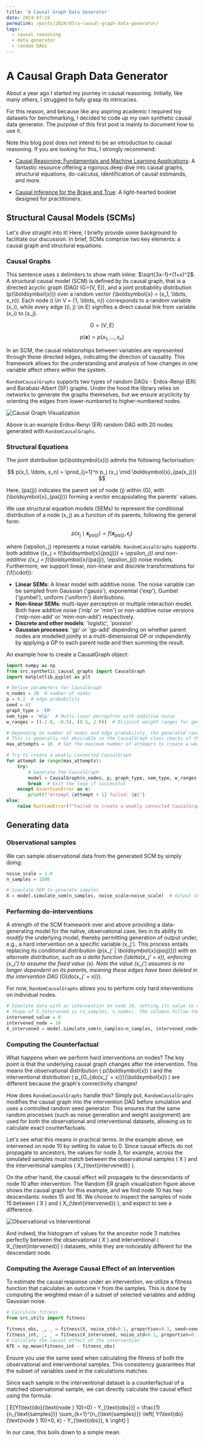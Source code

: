 ```yaml
---
title: 'A Causal Graph Data Generator'
date: 2024-07-19
permalink: /posts/2024/07/a-causal-graph-data-generator/
tags:
  - causal reasoning
  - data generator
  - random DAGs
---
```


# A Causal Graph Data Generator
About a year ago I started my journey in causal reasoning. Initially, like many others, I struggled to fully grasp its intricacies. 

For this reason, and because like any aspiring academic I required toy datasets for benchmarking, I decided to code up my own synthetic causal data generator. The purpose of this first post is mainly to document how to use it.

Note this blog post does not intend to be an introduction to causal reasoning. If you are looking for this, I strongly recommend:

- [Causal Reasoning: Fundamentals and Machine Learning Applications](https://causalinference.gitlab.io/): A fantastic resource offering a rigorous deep dive into causal graphs, structural equations, do-calculus, identification of causal estimands, and more.

- [Causal Inference for the Brave and True](https://matheusfacure.github.io/python-causality-handbook/landing-page.html): A light-hearted booklet designed for practitioners.

## Structural Causal Models (SCMs)
Let's dive straight into it! Here, I briefly provide some background to facilitate our discussion. In brief, SCMs comprise two key elements: a causal graph and structural equations.

### Causal Graphs

This sentence uses `$` delimiters to show math inline:  $\sqrt{3x-1}+(1+x)^2$. A structural causal model (SCM) is defined by its causal graph, that is a directed acyclic graph (DAG) \(G=(V, E)\), and a joint probability distribution \(p(\boldsymbol{x})\) over a random vector \(\boldsymbol{x} = (x_1, \ldots, x_n)\). Each node \(i \in V = \{1, \ldots, n\}\) corresponds to a random variable \(x_i\), while every edge \((i, j) \in E\) signifies a direct causal link from variable \(x_i\) to \(x_j\).

$$
G = (V, E)
$$

$$
p(\boldsymbol{x}) = p(x_1, \ldots, x_n)
$$

In an SCM, the causal relationships between variables are represented through these directed edges, indicating the direction of causality. This framework allows for the understanding and analysis of how changes in one variable affect others within the system.

`RandomCausalGraphs` supports two types of random DAGs - Erdos-Renyi (ER) and Barabasi-Albert (SF) graphs. Under the hood the library relies on networkx to generate the graphs themselves, but we ensure acyclicity by orienting the edges from lower-numbered to higher-numbered nodes.

![Causal Graph Visualization](/images/random_dag.png)

Above is an example Erdos-Renyi (ER) random DAG with 20 nodes generated with `RandomCausalGraphs`.  

### Structural Equations
The joint distribution \(p(\boldsymbol{x})\) admits the following factorisation:

$$
p(x_1, \ldots, x_n) = \prod_{j=1}^n p_j (x_j \mid \boldsymbol{x}_{pa(x_j)})
$$

Here, \(pa(j)\) indicates the parent set of node \(j\) within \(G\), with \(\boldsymbol{x}_{pa(j)}\) forming a vector encapsulating the parents' values.

We use structural equation models (SEMs) to represent the conditional distribution of a node \(x_j\) as a function of its parents, following the general form:

$$
p(x_j \mid \boldsymbol{x}_{pa(j)}) = f(\boldsymbol{x}_{pa(j)}, \epsilon_j)
$$

where \(\epsilon_j\) represents a noise variable. `RandomCausalGraphs` supports both additive (\(x_j = f(\boldsymbol{x}_{pa(j)}) + \epsilon_j\)) and non-additive (\(x_j = f(\boldsymbol{x}_{pa(j)}, \epsilon_j)\)) noise models. Furthermore, we support linear, non-linear and discrete transformations for \(\f(\cdot)\): 

- **Linear SEMs**: A linear model with additive noise. The noise variable can be sampled from Gaussian ('gauss'), exponential ('exp'), Gumbel ('gumbel'), uniform ('uniform') distributions.
- **Non-linear SEMs**: multi-layer perceptron or multiple interaction model. Both have additive noise ('mlp' or 'mim') or non-additive noise versions ('mlp-non-add' or 'mim-non-add') respectively.
- **Discrete and other models**: 'logistic', 'poisson'
- **Gaussian processes**: 'gp' or 'gp-add' depending on whether parent nodes are modelled jointly in a multi-dimensional GP or independently by applying a GP to each parent node and then summing the result.

An example how to create a CausalGraph object:

```python
import numpy as np
from src.synthetic_causal_graphs import CausalGraph
import matplotlib.pyplot as plt

# Define parameters for CausalGraph
n_nodes = 20  # number of nodes
p = 0.2  # edge probability
seed = 42
graph_type = 'ER'
sem_type = 'mlp'  # Multi-layer perceptron with additive noise
w_ranges = ((-2.0, -0.5), (0.5, 2.0))  # Disjoint weight ranges for generating node transformation weights. 

# Depending on number of nodes and edge probability, the generated random DAG might comprise several disconnected components.
# This is generally not desirable so the CausalGraph class checks if the DAG is weakly connected. 
max_attempts = 10  # Set the maximum number of attempts to create a weakly connected graph

# Try to create a weakly connected CausalGraph
for attempt in range(max_attempts):
    try:
        # Generate the CausalGraph
        model = CausalGraph(n_nodes, p, graph_type, sem_type, w_ranges, seed=seed)
        break  # Exit the loop if successful
    except AssertionError as e:
        print(f"Attempt {attempt + 1} failed: {e}")
else:
    raise RuntimeError(f"Failed to create a weakly connected CausalGraph after {max_attempts} attempts")
```

## Generating data

### Observational samples
We can sample observational data from the generated SCM by simply doing:

```python
noise_scale = 1.0
n_samples = 1000

# Simulate SEM to generate samples
X = model.simulate_sem(n_samples, noise_scale=noise_scale)  # Output shape: (n_samples, n_nodes). The columns of X follow the topological order of the nodes, that is 0, 1, 2,...n_nodes-1.
```

### Performing do-interventions
A strength of the SCM framework over and above providing a data-generating model for the native, observational case, lies in its ability to *modify* the underlying model, 
thereby permitting generation of output under, e.g., a hard intervention on a specific variable \(x_j'\). 
This process entails replacing its conditional distribution \(p(x_j' | \boldsymbol{x}_{pa(j)})\) with an alternate distribution, 
such as a delta function \(\delta(x_j' = x)\), enforcing \(x_j'\) to assume the fixed value \(x\). 
Note the value \(x_j'\) assumes is no longer dependent on its parents, meaning these edges have been deleted in the intervention DAG \(G_{do(x_j' = x)}\).

For now, `RandomCausalGraphs` allows you to perform only hard interventions on individual nodes.

```python
# Simulate data with an intervention on node 10, setting its value to 0
# Shape of X_intervened is (n_samples, n_nodes). The columns follow the topological order of the nodes, that is 0, 1, 2,...n_nodes-1.
intervened_value = 0
intervened_node = 10
X_intervened = model.simulate_sem(n_samples=n_samples, intervened_node=intervened_node, intervened_value=intervened_value, noise_scale=noise_scale)
```

### Computing the Counterfactual

What happens when we perform hard interventions on nodes? The key point is that the underlying causal graph changes after the intervention. This means the observational distribution \( p(\boldsymbol{x}) \) and the interventional distribution \( p_{G_{do(x_j' = x)}}(\boldsymbol{x}) \) are different because the graph's connectivity changes!

How does `RandomCausalGraphs` handle this? Simply put, `RandomCausalGraphs` modifies the causal graph into the intervention DAG before simulation and uses a controlled random seed generator. This ensures that the same random processes (such as noise generation and weight assignment) are used for both the observational and interventional datasets, allowing us to calculate exact counterfactuals.

Let's see what this means in practical terms. In the example above, we intervened on node 10 by setting its value to 0. Since causal effects do not propagate to ancestors, the values for node 3, for example, across the simulated samples must match between the observational samples \( X \) and the interventional samples \( X_{\text{intervened}} \).

On the other hand, the causal effect will propagate to the descendants of node 10 after intervention. The Random ER graph visualization figure above shows the causal graph for this example, and we find node 10 has two descendants: nodes 15 and 18. We choose to inspect the samples of node 15 between \( X \) and \( X_{\text{intervened}} \), and expect to see a difference.

![Observational vs Interventional](/images/obs_vs_int.png)

And indeed, the histogram of values for the ancestor node 3 matches perfectly between the observational \( X \) and interventional \( X_{\text{intervened}} \) datasets, while they are noticeably different for the descendant node.

### Computing the Average Causal Effect of an Intervention
To estimate the causal response under an intervention, we utilize a fitness function that calculates an outcome `Y` from the samples. This is done by computing the weighted mean of a subset of selected variables and adding Gaussian noise.

```python
# Calculate fitness
from src.utils import fitness

fitness_obs, _, _ = fitness(X, noise_std=0.1, proportion=0.1, seed=seed, strategy='last_few')  # Fitness Values Shape: (n_samples,)
fitness_int, _, _ = fitness(X_intervened, noise_std=0.1, proportion=0.1, seed=seed, strategy='last_few')
# Calculate the causal effect of the intervention
ATE = np.mean(fitness_int - fitness_obs)
```
Ensure you use the same seed when calculating the fitness of both the observational and interventional samples. This consistency guarantees that the subset of variables used in the calculations matches.

Since each sample in the interventional dataset is a counterfactual of a matched observational sample, we can directly calculate the causal effect using the formula:

\[ E[Y(\text{do}(\text{node } 10)=0) - Y_{\text{obs}}] = \frac{1}{n_{\text{samples}}} \sum_{k=1}^{n_{\text{samples}}} \left[ Y(\text{do}(\text{node } 10)=0, k) - Y_{\text{obs}}, k \right] \]

In our case, this boils down to a simple mean.
